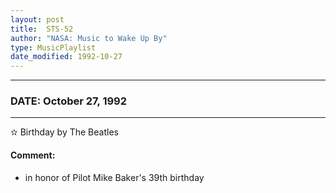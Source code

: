 ```yaml
---
layout: post
title:  STS-52
author: "NASA: Music to Wake Up By"
type: MusicPlaylist
date_modified: 1992-10-27
---
```


----
### DATE: October 27, 1992
----
✫ Birthday by The Beatles

#### Comment:
* in honor of Pilot Mike Baker's 39th birthday
